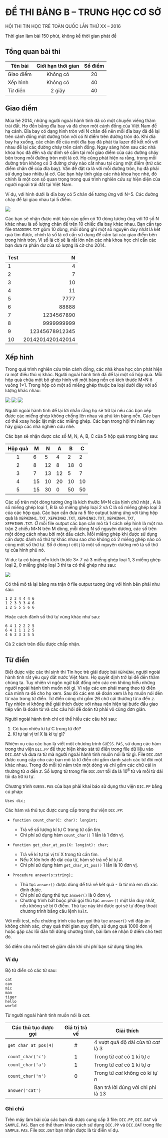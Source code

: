 # ĐỀ THI BẢNG B – TRUNG HỌC CƠ SỞ

HỘI THI TIN HỌC TRẺ TOÀN QUỐC LẦN THỨ XX – 2016

Thời gian làm bài 150 phút, không kể thời gian phát đề

## Tổng quan bài thi

|  Tên bài  | Giới hạn thời gian | Số điểm |
| --------- | :----------------: | :-----: |
| Giao điểm |      Không có      |    20   |
| Xếp hình  |      Không có      |    40   |
| Từ điển   |      2 giây        |    40   |

## Giao điểm

Mùa hè 2014, những người ngoài hành tinh đã có một chuyến viếng thăm trái đất.
Họ đến bằng đĩa bay và đã chọn một cánh đồng của Việt Nam để hạ cánh. Đĩa bay
có dạng hình tròn với N chân đế nên mỗi đĩa bay đã để lại trên cánh đồng một
đường tròn với có N điểm trên đường tròn đó. Khi đĩa bay hạ xuống, các chân đế
của một đĩa bay đã phát tia lazer để kết nối với nhau để lại các đường cháy
trên cánh đồng. Ngay sáng hôm sau các nhà khoa học đã đến và dự đinh sẽ cắm tại
mỗi giao điểm của các đường cháy bên trong mỗi đường tròn một lá cờ. Họ cũng
phát hiện ra rằng, trong mỗi đường tròn không có 3 đường cháy nào cắt nhau tại
cùng một điểm (trừ các điểm chân đế của đĩa bay). Vấn đề đặt ra là với mỗi
đường tròn, họ đã phải sử dụng bao nhiêu lá cờ. Các bạn hãy tính giúp các nhà
khoa học nhé, đó chính là một con số quan trọng trong quá trình nghiên cứu sự
hiện diện của người ngoài trái đất tại Việt Nam.

Ví dụ, với hình dưới là đĩa bay có 5 chân đế tương ứng với N=5. Các đường cháy
để lại giao nhau tại 5 điểm.

![](http://www.bryanray.name/wordpress/wp-content/uploads/pentacle.png)

Các bạn sẽ nhận được một báo cáo gồm có 10 dòng tương ứng với 10 số N khác nhau
là số lượng chân đế trên 10 chiếc đĩa bay khác nhau. Bạn cần tạo file
`GIAODIEM.TXT` gồm 10 dòng, mỗi dòng ghi một số nguyên duy nhất là kết quả tìm
được, chính là số lá cờ cần sử dụng để cắm tại các giao điểm bên trong hình
tròn. Vì số lá cờ sẽ là rất lớn nên các nhà khoa học chỉ cần các bạn đưa ra
phần dư của số lượng lá cờ cho 2014.

| Test |        N         |
| ---- | ---------------: |
|   1  |                4 |
|   2  |                7 |
|   3  |               10 |
|   4  |               11 |
|   5  |             7777 |
|   6  |            88888 |
|   7  |       1234567890 |
|   8  |       9999999999 |
|   9  |   12345678912345 |
|  10  | 2014201420142014 |

## Xếp hình

Trong quá trình nghiên cứu trên cánh đồng, các nhà khoa học còn phát hiện ra
một điều thú vị khác.  Người ngoài hành tinh đã để lại một số hộp quà. Mỗi hộp
quà chứa một bộ ghép hình với một bảng nền có kích thước M×N ô vuông 1×1. Trong
hộp có một số miếng ghép thuộc ba loại dưới đây với số lượng khác nhau:

![](giaodiem_img/piece1.png)
![](giaodiem_img/piece2.png)
![](giaodiem_img/piece3.png)

Người ngoài hành tinh để lại lời nhắn rằng họ sẽ trở lại nếu các bạn xếp được
các miếng ghép không chồng lên nhau và phủ kín bảng nền. Các bạn có thể xoay
hoặc lật mặt các miếng ghép. Các bạn trong hội thi năm nay hãy giúp các nhà
nghiên cứu nhé.

Các bạn sẽ nhận được các số M, N, A, B, C của 5 hộp quà trong bảng sau:

| Hộp quà |  M  |  N  |  A  |  B  |  C  |
| :-----: | --- | --- | --- | --- | --- |
|    1    |  6  |  5  |  4  |  2  |  2  |
|    2    |  8  | 12  |  8  | 18  |  0  |
|    3    |  7  | 13  | 12  |  5  |  7  |
|    4    | 15  | 10  | 20  | 10  | 10  |
|    5    | 15  | 30  |  0  | 50  | 50  |

Các số trên một dòng tương ứng là kích thước M×N của hình chữ nhật , A là số
miếng ghép loại 1, B là số miếng ghép loại 2 và C là số miếng ghép loại 3 của
các hộp quà. Các bạn cần đưa ra 5 file output tương ứng với từng hộp quà là
`XEPHINH1.TXT`, `XEPHINH2.TXT`, `XEPHINH3.TXT`, `XEPHINH4.TXT`, `XEPHINH5.TXT`.
Ở mỗi file output các bạn cần mô tả 1 cách xếp hình là một ma trận 2 chiều M×N
trên M dòng, mỗi dòng N số nguyên dương, các số trên một dòng cách nhau bởi một
dấu cách. Mỗi miếng ghép khi được sử dụng cần được đánh số thứ tự khác nhau sao
cho không có 2 miếng ghép nào có cùng một số thứ tự. Số ở dòng i cột j là một
số nguyên dương mô tả số thứ tự của hình phủ nó.

Ví dụ: ta có bảng nền kích thước 3× 7 và 3 miếng ghép loại 1, 3 miếng ghép loại
2, 0 miếng ghép loại 3 thì ta có thể ghép như sau:

![](giaodiem_img/example.png)

Có thể mô tả lại bằng ma trận ở file output tương ứng với hình bên phải như sau:

    1 2 3 4 4 4 6
    1 2 3 3 3 4 6
    1 2 5 5 5 6 6

Hoặc cách đánh số thứ tự vùng khác như sau:

    6 4 1 2 2 2 5
    6 4 1 1 1 2 5
    4 6 3 3 3 5 5

Cả 2 cách trên đều được chấp nhận.

## Từ điển

Biết được việc các thí sinh thi Tin học trẻ giải được bài `XEPHINH`, người
ngoài hành tinh rất yêu quý đất nước Việt Nam. Họ quyết định trở lại để đến
thăm chúng ta. Tuy nhiên vì ngôn ngữ bất đồng nên các em không hiểu những người
ngoài hành tinh muốn nói gì. Vì vậy các em phải mang theo từ điển của mình ra
để cho họ xem. Sau đó các em sẽ đoán xem là họ muốn nói đến từ nào trong từ
điển. Từ điển cũng chỉ gồm 26 chữ cái thường từ *a* đến *z*. Tuy nhiên vì không
thể giải thích được với nhau nên hiện tại bước đầu giao tiếp vẫn là đoán từ và
các câu hỏi để đoán từ phải vô cùng đơn giản.

Người ngoài hành tinh chỉ có thể hiểu các câu hỏi sau:

1. Có bao nhiêu kí tự C trong từ đó?
2. Kí tự tại vị trí X là kí tự gì?

Nhiệm vụ của các bạn là viết một chương trình `GUESS.PAS`, sử dụng các hàm
trong thư viện `DIC.PP` để thực hiện khảo sát từ điển trong file dữ liệu vào
`DIC.DAT` và đưa ra từ mà người ngoài hành tinh muốn nói là từ gì.  File
`DIC.DAT` được cung cấp cho các bạn mô tả từ điển chỉ gồm danh sách các từ đôi
một khác nhau. Trong đó mỗi từ nằm trên một dòng và chỉ gồm các chữ cái in
thường từ *a* đến *z*. Số lượng từ trong file `DIC.DAT` tối đa là
10<sup>6</sup> từ và mỗi từ dài tối đa 50 kí tự.

Chương trình `GUESS.PAS` của bạn phải khai báo sử dụng thư viện `DIC.PP` bằng cú pháp:

    Uses dic;

Các hàm và thủ tục được cung cấp trong thư viện `DIC.PP`:

* `function count_char(C: char): longint;`
    * Trả về số lượng kí tự C trong từ cần tìm.
    * Chi phí sử dụng hàm `count_char()` 1 lần là 1 đơn vị.

* `function get_char_at_pos(X: longint): char;`
    * Trả về kí tự tại vị trí X trong từ cần tìm.
    * Nếu X lớn hơn độ dài của từ, hàm sẽ trả về kí tự *#*.
    * Chi phí sử dụng hàm `get_char_at_pos()` 1 lần là 10 đơn vị.
* `Procedure answer(s:string);`
    * Thủ tục `answer()` được dùng để trả về kết quả - là từ mà em đã xác định
      được.
    * Chi phí sử dụng thủ tục `answer()` là 0 đơn vị.
    * Chương trình bắt buộc phải gọi thủ tục `answer()` một lần duy nhất, nếu
      không sẽ bị 0 điểm. Thủ tục này khi được gọi sẽ tự động thoát chương
      trình bằng câu lệnh `halt`.

Với mỗi test, nếu chương trình của bạn gọi thủ tục `answer()` với đáp án không
chính xác, chạy quá thời gian quy định, sử dụng quá 1000 đơn vị hoặc gặp các
lỗi dẫn tới dừng chương trình, bài làm sẽ nhận 0 điểm cho test đó.

Số điểm cho mỗi test sẽ giảm dần khi chi phí bạn sử dụng tăng lên.

### Ví dụ

Bộ từ điển có các từ sau:

    cat
    can
    mic
    man
    tiger
    hello
    world

Từ người ngoài hành tinh muốn nói là *cat*.

| Các thủ tục được gọi | Giá trị trả về |             Giải thích              |
| -------------------- | :------------: | ----------------------------------- |
| `get_char_at_pos(4)` |        #       | 4 vượt quá độ dài của từ *cat* là 3 |
| `count_char('c')`    |        1       | Trong từ *cat* có 1 kí tự *c*       |
| `count_char('a')`    |        1       | Trong từ *cat* có 1 kí tự *a*       |
| `count_char('n')`    |        0       | Trong từ *cat* không có kí tự *n*   |
| `answer('cat')`      |                | Bạn trả lời đúng với chi phí là 13  |

### Ghi chú

Trên máy làm bài của các bạn đã được cung cấp 3 file: `DIC.PP`, `DIC.DAT` và
`SAMPLE.PAS`. Bạn có thể tham khảo cách sử dụng `DIC.PP` và `DIC.DAT` trong
file `SAMPLE.PAS`. File `DIC.DAT` bạn nhận được là từ điển ví dụ.
